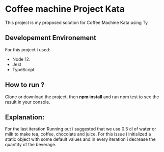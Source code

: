 # Coffee machine Project Kata

This project is my proposed solution for Coffee Machine Kata using Ty

## Developement Environement

For this project i used:
  * Node 12.
  * Jest 
  * TypeScript


## How to run ?

Clone or download the project, then **npm install** and run npm test to see the result in your console.

## Explanation:

For the last iteration Running out i suggested that we use 0.5 cl of water or milk to make tea, coffee, chocolate and juice. For this issue i initialized a static object with some default values and in every iteration i decrease the quantity of the beverage. 
